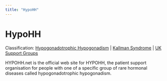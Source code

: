```yaml
---
title: "HypoHH"
---
```


HypoHH
======

Classification: [Hypogonadotrophic Hypogonadism][1] | [Kallman Syndrome][2] | [UK Support Groups][3]

HYPOHH.net is the official web site for HYPOHH, the patient support organisation for people with one of a specific group of rare hormonal diseases called hypogonadotrophic hypogonadism.



[1]: /taxonomy/term/50
[2]: /taxonomy/term/51
[3]: /support/uk


